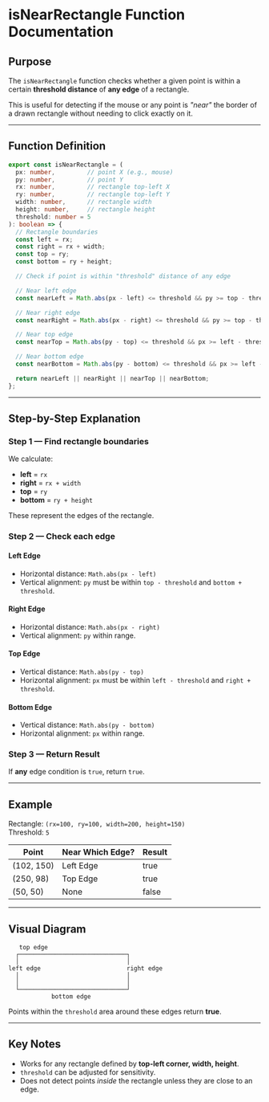 
# isNearRectangle Function Documentation

## Purpose
The `isNearRectangle` function checks whether a given point is within a certain **threshold distance** of **any edge** of a rectangle.

This is useful for detecting if the mouse or any point is *"near"* the border of a drawn rectangle without needing to click exactly on it.

---

## Function Definition

```ts
export const isNearRectangle = (
  px: number,         // point X (e.g., mouse)
  py: number,         // point Y
  rx: number,         // rectangle top-left X
  ry: number,         // rectangle top-left Y
  width: number,      // rectangle width
  height: number,     // rectangle height
  threshold: number = 5
): boolean => {
  // Rectangle boundaries
  const left = rx;
  const right = rx + width;
  const top = ry;
  const bottom = ry + height;

  // Check if point is within "threshold" distance of any edge

  // Near left edge
  const nearLeft = Math.abs(px - left) <= threshold && py >= top - threshold && py <= bottom + threshold;

  // Near right edge
  const nearRight = Math.abs(px - right) <= threshold && py >= top - threshold && py <= bottom + threshold;

  // Near top edge
  const nearTop = Math.abs(py - top) <= threshold && px >= left - threshold && px <= right + threshold;

  // Near bottom edge
  const nearBottom = Math.abs(py - bottom) <= threshold && px >= left - threshold && px <= right + threshold;

  return nearLeft || nearRight || nearTop || nearBottom;
};
```

---

## Step-by-Step Explanation

### Step 1 — Find rectangle boundaries
We calculate:
- **left** = `rx`
- **right** = `rx + width`
- **top** = `ry`
- **bottom** = `ry + height`

These represent the edges of the rectangle.

### Step 2 — Check each edge

#### Left Edge
- Horizontal distance: `Math.abs(px - left)`
- Vertical alignment: `py` must be within `top - threshold` and `bottom + threshold`.

#### Right Edge
- Horizontal distance: `Math.abs(px - right)`
- Vertical alignment: `py` within range.

#### Top Edge
- Vertical distance: `Math.abs(py - top)`
- Horizontal alignment: `px` must be within `left - threshold` and `right + threshold`.

#### Bottom Edge
- Vertical distance: `Math.abs(py - bottom)`
- Horizontal alignment: `px` within range.

### Step 3 — Return Result
If **any** edge condition is `true`, return `true`.

---

## Example

Rectangle: `(rx=100, ry=100, width=200, height=150)`  
Threshold: `5`

| Point       | Near Which Edge? | Result |
|-------------|------------------|--------|
| (102, 150)  | Left Edge         | true   |
| (250, 98)   | Top Edge          | true   |
| (50, 50)    | None              | false  |

---

## Visual Diagram

```
   top edge
  ┌──────────────────────────────┐
  │                              │
left edge                        right edge
  │                              │
  │                              │
  └──────────────────────────────┘
            bottom edge
```

Points within the `threshold` area around these edges return **true**.

---

## Key Notes
- Works for any rectangle defined by **top-left corner, width, height**.
- `threshold` can be adjusted for sensitivity.
- Does not detect points *inside* the rectangle unless they are close to an edge.
